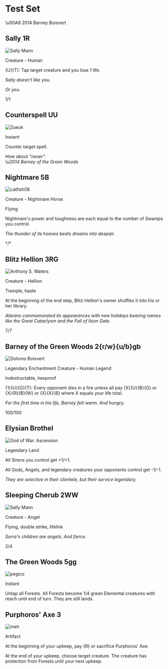 # Test Set

\u00A9 2014 Barney Boisvert

## Sally 1R

![Sally Mann](artwork/sally.jpg)

Creature - Human

{U}{T}: Tap target creature and you lose 1 life.

*Sally doesn't like you.*

_Or you._

1/1

## Counterspell UU

![Zueuk](artwork/counterspell.jpg)

Instant

Counter target spell.

*How about "never".*<br />
_\u2014 Barney of the Green Woods_

## Nightmare 5B

![catfish08](artwork/nightmare.jpg)

Creature - Nightmare Horse

Flying

Nightmare's power and toughness are each equal to the number of Swamps you control.

_The thunder of its hooves beats dreams into despair._

\*/\*

Blitz Hellion 3RG
-----------------

![Anthony S. Waters](artwork/hellion.jpg)

Creature - Hellion

Trample, haste

At the beginning of the end step, Blitz Hellion's owner shuffles it into his or her library.

*Alarans commemorated its appearances with new holidays bearing names like the Great Cataclysm and the Fall of Ilson Gate.*

7/7

## Barney of the Green Woods 2{r/w}{u/b}gb

![Dolores Boisvert](artwork/barney_fake.png)

Legendary Enchantment Creature - Human Legend

Indestructable, hexproof

{1}{U}{G}{T}: Every opponent dies in a fire unless all pay {X}{U}{B}{G} or {X}{R}{B}{W} or {X}{X}{B} where X equals your life total.

_For the first time in his life, Barney felt warm. And hungry._

100/100

## Elysian Brothel

![God of War: Ascension](artwork/brothel.jpg)

Legendary Land

All Sirens you control get +1/+1.

All Gods, Angels, and legendary creatures your opponents control get -1/-1.

_They are selective in their clientele, but their service legendary._

## Sleeping Cherub 2WW

![Sally Mann](artwork/sally.jpg)

Creature - Angel

Flying, double strike, lifelink

_Serra's children are angels. And fierce._

2/4

The Green Woods 5gg
-------------------

![pegico](artwork/trees.jpg)

Instant

Untap all Forests. All Forests become 1/4 green Elemental creatures with reach until end of turn. They are still lands.

Purphoros' Axe 3
----------------

![meh](artwork/axe.jpg)

Artifact

At the beginning of your upkeep, pay {R} or sacrifice Purphoros' Axe.

At the end of your upkeep, choose target creature. The creature has protection from Forests until your next upkeep.
